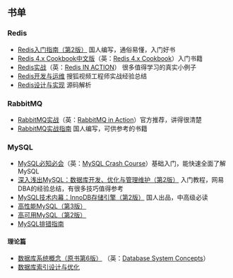 ## 书单

### Redis

- [Redis入门指南（第2版）](https://book.douban.com/subject/26419240/) 国人编写，通俗易懂，入门好书
- [Redis 4.x Cookbook中文版](https://book.douban.com/subject/30227261/)（英：[Redis 4.x Cookbook](https://www.packtpub.com/big-data-and-business-intelligence/redis-4x-cookbook)）入门书籍
- [Redis实战](https://book.douban.com/subject/26612779/)（英：[Redis IN ACTION](https://redislabs.com/community/ebook/)） 很多值得学习的真实小例子
- [Redis开发与运维](https://book.douban.com/subject/26971561/) 搜狐视频工程师实战经验总结
- [Redis设计与实现](https://book.douban.com/subject/25900156/) 源码解析

### RabbitMQ

- [RabbitMQ实战](https://book.douban.com/subject/26649178/)（英：[RabbitMQ in Action](https://www.manning.com/books/rabbitmq-in-action)）官方推荐，讲得很清楚
- [RabbitMQ实战指南](https://book.douban.com/subject/27591386/) 国人编写，可供参考的书籍

### MySQL

- [MySQL必知必会](https://book.douban.com/subject/3354490/)（英：[MySQL Crash Course](http://www.forta.com/books/0672327120/)）基础入门，能快速全面了解 MySQL
- [深入浅出MySQL：数据库开发、优化与管理维护（第2版）](https://book.douban.com/subject/25817684/) 入门教程，网易DBA的经验总结，有很多技巧值得参考
- [MySQL技术内幕：InnoDB存储引擎（第2版）](https://book.douban.com/subject/24708143/) 国人出品，中高级必读
- [高性能MySQL（第3版）](https://book.douban.com/subject/23008813/)
- [高可用MySQL（第2版）](https://book.douban.com/subject/23008813/)
- [MySQL排错指南](https://book.douban.com/subject/26591051/)

#### 理论篇

- [数据库系统概念（原书第6版）](https://book.douban.com/subject/10548379/) （英：[Database System Concepts](http://codex.cs.yale.edu/avi/db-book/db6/lab-dir/sample_tables-dir/index.html)）
- [数据库索引设计与优化](https://book.douban.com/subject/26419771/)
